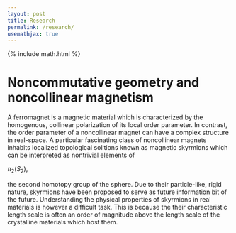 ```yaml
---
layout: post
title: Research
permalink: /research/
usemathjax: true
---
```


{% include math.html %}

# Noncommutative geometry and noncollinear magnetism

A ferromagnet is a magnetic material which is characterized by the homogenous, collinear polarization of its local order parameter. In contrast, the order parameter of a noncollinear magnet can have a complex structure in real-space. A particular fascinating class of noncollinear magnets inhabits localized topological solitions known as magnetic skyrmions which can be interpreted as nontrivial elements of

$\pi_2(S_2)$,

the second homotopy group of the sphere. Due to their particle-like, rigid nature, skyrmions have been proposed to serve as future information bit of the future. Understanding the physical properties of skyrmions in real materials is however a difficult task. This is because the their characteristic length scale is often an order of magnitude above the length scale of the crystalline materials which host them. 
 

<!-- # Hello

## Test
$x^2$
\[x^2\] -->

